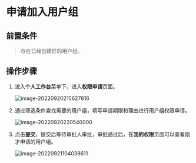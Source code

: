 # 申请加入用户组

## 前置条件

> 存在已经创建好的用户组。

## 操作步骤

1. 进入**个人工作台**菜单下，进入**权限申请**页面。

   ![image-20220920215627816](ApplyToGroups/image-20220920215627816.png)

2. 通过筛选条件查找需要的用户组，填写申请期限和理由进行用户组权限申请。

   ![image-20220920220540000](ApplyToGroups/image-20220920220540000.png)

3. 点击**提交**，提交后等待审批人审批，审批通过后，在**我的权限**页面可以查看刚才申请的用户组。

   ![image-20220921104038611](ApplyToGroups/image-20220921104038611.png)